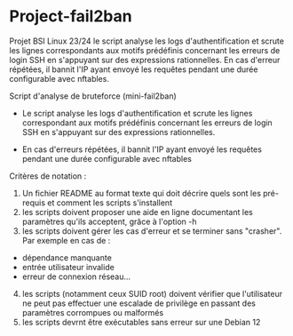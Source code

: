 # Project-fail2ban
Projet BSI Linux 23/24 
le script analyse les logs d'authentification et scrute les lignes correspondants aux motifs prédéfinis concernant les erreurs de login SSH en s'appuyant sur des expressions rationnelles.
En cas d'erreur répétées, il bannit l'IP ayant envoyé les requêtes pendant une durée configurable avec nftables.



Script d'analyse de bruteforce (mini-fail2ban)

- Le script analyse les logs d'authentification et scrute les lignes correspondant aux motifs prédéfinis 
concernant les erreurs de login SSH en s'appuyant sur des expressions rationnelles.

- En cas d'erreurs répétées, il bannit l'IP ayant envoyé les requêtes pendant une durée configurable avec nftables


Critères de notation : 
1. Un fichier README au format texte qui doit décrire quels sont les pré-requis et comment les scripts s'installent
2. les scripts doivent proposer une aide en ligne documentant les paramètres qu'ils acceptent, grâce à l'option -h
3. les scripts doivent gérer les cas d'erreur et se terminer sans "crasher". Par exemple en cas de :
- dépendance manquante
- entrée utilisateur invalide
- erreur de connexion réseau...

4. les scripts (notamment ceux SUID root) doivent vérifier que l'utilisateur ne peut pas effectuer une escalade de privilège en passant des paramètres corrompues ou malformés
5. les scripts devrnt être exécutables sans erreur sur une Debian 12 
